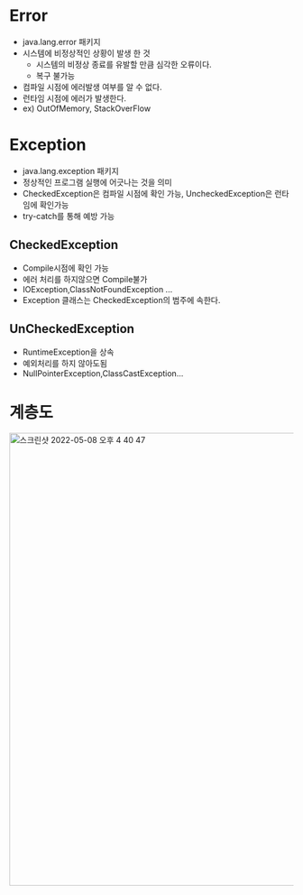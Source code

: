# Error
- java.lang.error 패키지
- 시스템에 비정상적인 상황이 발생 한 것
  - 시스템의 비정상 종료를 유발할 만큼 심각한 오류이다.
  - 복구 불가능
- 컴파일 시점에 에러발생 여부를 알 수 없다.
- 런타임 시점에 에러가 발생한다.
- ex) OutOfMemory, StackOverFlow

# Exception
- java.lang.exception 패키지
- 정상적인 프로그램 실행에 어긋나는 것을 의미
- CheckedException은 컴파일 시점에 확인 가능, UncheckedException은 런타임에 확인가능
- try-catch를 통해 예방 가능


## CheckedException
- Compile시점에 확인 가능
- 에러 처리를 하지않으면 Compile불가
- IOException,ClassNotFoundException ...
- Exception 클래스는 CheckedException의 범주에 속한다.

## UnCheckedException
- RuntimeException을 상속
- 예외처리를 하지 않아도됨 
- NullPointerException,ClassCastException...


# 계층도
<img width="803" alt="스크린샷 2022-05-08 오후 4 40 47" src="https://user-images.githubusercontent.com/57896918/167286700-6594a62d-fbdb-4580-8c81-38c41534d58f.png">
